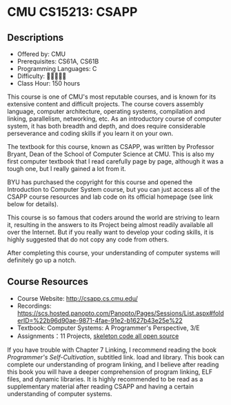 # CMU CS15213: CSAPP

## Descriptions

- Offered by: CMU
- Prerequisites: CS61A, CS61B
- Programming Languages: C
- Difficulty: 🌟🌟🌟🌟🌟
- Class Hour: 150 hours

This course is one of CMU's most reputable courses, and is known for its extensive content and difficult projects. The course covers assembly language, computer architecture, operating systems, compilation and linking, parallelism, networking, etc. As an introductory course of computer system, it has both breadth and depth, and does require considerable perseverance and coding skills if you learn it on your own.

The textbook for this course, known as CSAPP, was written by Professor Bryant, Dean of the School of Computer Science at CMU. This is also my first computer textbook that I read carefully page by page, although it was a tough one, but I really gained a lot from it.

BYU has purchased the copyright for this course and opened the Introduction to Computer System course, but you can just access all of the CSAPP course resources and lab code on its official homepage (see link below for details).

This course is so famous that coders around the world are striving to learn it, resulting in the answers to its Project being almost readily available all over the Internet. But if you really want to develop your coding skills, it is highly suggested that do not copy any code from others.

After completing this course, your understanding of computer systems will definitely go up a notch.

## Course Resources

- Course Website: <http://csapp.cs.cmu.edu/>
- Recordings: <https://scs.hosted.panopto.com/Panopto/Pages/Sessions/List.aspx#folderID=%22b96d90ae-9871-4fae-91e2-b1627b43e25e%22>
- Textbook: Computer Systems: A Programmer's Perspective, 3/E
- Assignments：11 Projects, [skeleton code all open source](http://csapp.cs.cmu.edu/3e/labs.html)

 If you have trouble with Chapter 7 Linking, I recommend reading the book *Programmer's Self-Cultivation*, subtitled link. load and library. This book can complete our understanding of program linking, and I believe after reading this book you will have a deeper comprehension of program linking, ELF files, and dynamic libraries. It is highly recommended to be read as a supplementary material after reading CSAPP and having a certain understanding of computer systems.
